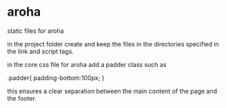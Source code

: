 # aroha
static files for aroha

in the project folder create and keep the files in the directories specified in the link and script tags.


in the core css file for aroha add a padder class such as

.padder{
  padding-bottom:100px;
}

this ensures a clear separation between the main content of the page and the footer.
